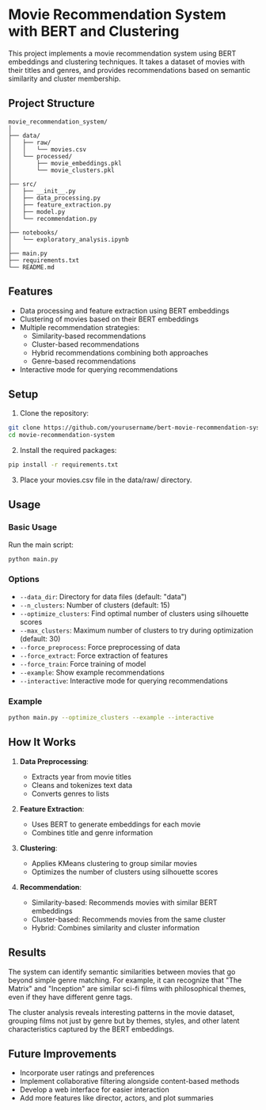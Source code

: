 # Movie Recommendation System with BERT and Clustering

This project implements a movie recommendation system using BERT embeddings and clustering techniques. It takes a dataset of movies with their titles and genres, and provides recommendations based on semantic similarity and cluster membership.

## Project Structure

```
movie_recommendation_system/
│
├── data/
│   ├── raw/
│   │   └── movies.csv
│   └── processed/
│       ├── movie_embeddings.pkl
│       └── movie_clusters.pkl
│
├── src/
│   ├── __init__.py
│   ├── data_processing.py
│   ├── feature_extraction.py
│   ├── model.py
│   └── recommendation.py
│
├── notebooks/
│   └── exploratory_analysis.ipynb
│
├── main.py
├── requirements.txt
└── README.md
```

## Features

- Data processing and feature extraction using BERT embeddings
- Clustering of movies based on their BERT embeddings
- Multiple recommendation strategies:
  - Similarity-based recommendations
  - Cluster-based recommendations
  - Hybrid recommendations combining both approaches
  - Genre-based recommendations
- Interactive mode for querying recommendations

## Setup

1. Clone the repository:
```bash
git clone https://github.com/yourusername/bert-movie-recommendation-system.git
cd movie-recommendation-system
```

2. Install the required packages:
```bash
pip install -r requirements.txt
```

3. Place your movies.csv file in the data/raw/ directory.

## Usage

### Basic Usage

Run the main script:
```bash
python main.py
```

### Options

- `--data_dir`: Directory for data files (default: "data")
- `--n_clusters`: Number of clusters (default: 15)
- `--optimize_clusters`: Find optimal number of clusters using silhouette scores
- `--max_clusters`: Maximum number of clusters to try during optimization (default: 30)
- `--force_preprocess`: Force preprocessing of data
- `--force_extract`: Force extraction of features
- `--force_train`: Force training of model
- `--example`: Show example recommendations
- `--interactive`: Interactive mode for querying recommendations

### Example

```bash
python main.py --optimize_clusters --example --interactive
```

## How It Works

1. **Data Preprocessing**:
   - Extracts year from movie titles
   - Cleans and tokenizes text data
   - Converts genres to lists

2. **Feature Extraction**:
   - Uses BERT to generate embeddings for each movie
   - Combines title and genre information

3. **Clustering**:
   - Applies KMeans clustering to group similar movies
   - Optimizes the number of clusters using silhouette scores

4. **Recommendation**:
   - Similarity-based: Recommends movies with similar BERT embeddings
   - Cluster-based: Recommends movies from the same cluster
   - Hybrid: Combines similarity and cluster information

## Results

The system can identify semantic similarities between movies that go beyond simple genre matching. For example, it can recognize that "The Matrix" and "Inception" are similar sci-fi films with philosophical themes, even if they have different genre tags.

The cluster analysis reveals interesting patterns in the movie dataset, grouping films not just by genre but by themes, styles, and other latent characteristics captured by the BERT embeddings.

## Future Improvements

- Incorporate user ratings and preferences
- Implement collaborative filtering alongside content-based methods
- Develop a web interface for easier interaction
- Add more features like director, actors, and plot summaries